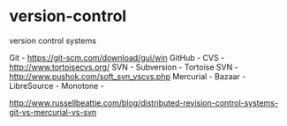 # version-control
version control systems

Git - https://git-scm.com/download/gui/win
GitHub  - 
CVS - http://www.tortoisecvs.org/
SVN - Subversion - Tortoise SVN - http://www.pushok.com/soft_svn_vscvs.php
Mercurial  -
Bazaar -
LibreSource -
Monotone - 

http://www.russellbeattie.com/blog/distributed-revision-control-systems-git-vs-mercurial-vs-svn
